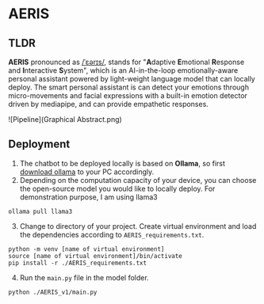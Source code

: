 # AERIS

## TLDR
**AERIS** pronounced as [/ˈɛərɪs/](https://www.vondy.com/phonetically-spell-my-name-generator--FC574ueB?lc=5), stands for "**A**daptive **E**motional **R**esponse and **I**nteractive **S**ystem", which is an AI-in-the-loop emotionally-aware personal assistant powered by light-weight language model that can locally deploy. The smart personal assistant is can detect your emotions through micro-movements and facial expressions with a built-in emotion detector driven by mediapipe, and can provide empathetic responses.

![Pipeline](Graphical Abstract.png)

## Deployment
1. The chatbot to be deployed locally is based on **Ollama**, so first [download ollama](https://ollama.com/) to your PC accordingly.
2. Depending on the computation capacity of your device, you can choose the open-source model you would like to locally deploy. For demonstration purpose, I am using llama3
```
ollama pull llama3
```
3. Change to directory of your project. Create virtual environment and load the dependencies according to `AERIS_requirements.txt`.
```
python -m venv [name of virtual environment]
source [name of virtual environment]/bin/activate
pip install -r ./AERIS_requirements.txt
```
4. Run the `main.py` file in the model folder.
```
python ./AERIS_v1/main.py
```